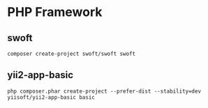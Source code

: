 # PHP Framework



## swoft

```
composer create-project swoft/swoft swoft
```



## yii2-app-basic

```
php composer.phar create-project --prefer-dist --stability=dev yiisoft/yii2-app-basic basic
```

